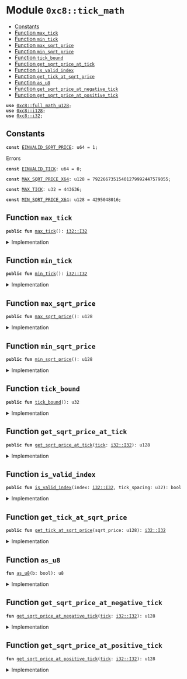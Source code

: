 
<a name="0xc8_tick_math"></a>

# Module `0xc8::tick_math`



-  [Constants](#@Constants_0)
-  [Function `max_tick`](#0xc8_tick_math_max_tick)
-  [Function `min_tick`](#0xc8_tick_math_min_tick)
-  [Function `max_sqrt_price`](#0xc8_tick_math_max_sqrt_price)
-  [Function `min_sqrt_price`](#0xc8_tick_math_min_sqrt_price)
-  [Function `tick_bound`](#0xc8_tick_math_tick_bound)
-  [Function `get_sqrt_price_at_tick`](#0xc8_tick_math_get_sqrt_price_at_tick)
-  [Function `is_valid_index`](#0xc8_tick_math_is_valid_index)
-  [Function `get_tick_at_sqrt_price`](#0xc8_tick_math_get_tick_at_sqrt_price)
-  [Function `as_u8`](#0xc8_tick_math_as_u8)
-  [Function `get_sqrt_price_at_negative_tick`](#0xc8_tick_math_get_sqrt_price_at_negative_tick)
-  [Function `get_sqrt_price_at_positive_tick`](#0xc8_tick_math_get_sqrt_price_at_positive_tick)


<pre><code><b>use</b> <a href="full_math_u128.md#0xc8_full_math_u128">0xc8::full_math_u128</a>;
<b>use</b> <a href="i128.md#0xc8_i128">0xc8::i128</a>;
<b>use</b> <a href="i32.md#0xc8_i32">0xc8::i32</a>;
</code></pre>



<a name="@Constants_0"></a>

## Constants


<a name="0xc8_tick_math_EINVALID_SQRT_PRICE"></a>



<pre><code><b>const</b> <a href="tick_math.md#0xc8_tick_math_EINVALID_SQRT_PRICE">EINVALID_SQRT_PRICE</a>: u64 = 1;
</code></pre>



<a name="0xc8_tick_math_EINVALID_TICK"></a>

Errors


<pre><code><b>const</b> <a href="tick_math.md#0xc8_tick_math_EINVALID_TICK">EINVALID_TICK</a>: u64 = 0;
</code></pre>



<a name="0xc8_tick_math_MAX_SQRT_PRICE_X64"></a>



<pre><code><b>const</b> <a href="tick_math.md#0xc8_tick_math_MAX_SQRT_PRICE_X64">MAX_SQRT_PRICE_X64</a>: u128 = 79226673515401279992447579055;
</code></pre>



<a name="0xc8_tick_math_MAX_TICK"></a>



<pre><code><b>const</b> <a href="tick_math.md#0xc8_tick_math_MAX_TICK">MAX_TICK</a>: u32 = 443636;
</code></pre>



<a name="0xc8_tick_math_MIN_SQRT_PRICE_X64"></a>



<pre><code><b>const</b> <a href="tick_math.md#0xc8_tick_math_MIN_SQRT_PRICE_X64">MIN_SQRT_PRICE_X64</a>: u128 = 4295048016;
</code></pre>



<a name="0xc8_tick_math_max_tick"></a>

## Function `max_tick`



<pre><code><b>public</b> <b>fun</b> <a href="tick_math.md#0xc8_tick_math_max_tick">max_tick</a>(): <a href="i32.md#0xc8_i32_I32">i32::I32</a>
</code></pre>



<details>
<summary>Implementation</summary>


<pre><code><b>public</b> <b>fun</b> <a href="tick_math.md#0xc8_tick_math_max_tick">max_tick</a>(): I32 {
    <a href="i32.md#0xc8_i32_from">i32::from</a>(<a href="tick_math.md#0xc8_tick_math_MAX_TICK">MAX_TICK</a>)
}
</code></pre>



</details>

<a name="0xc8_tick_math_min_tick"></a>

## Function `min_tick`



<pre><code><b>public</b> <b>fun</b> <a href="tick_math.md#0xc8_tick_math_min_tick">min_tick</a>(): <a href="i32.md#0xc8_i32_I32">i32::I32</a>
</code></pre>



<details>
<summary>Implementation</summary>


<pre><code><b>public</b> <b>fun</b> <a href="tick_math.md#0xc8_tick_math_min_tick">min_tick</a>(): I32 {
    <a href="i32.md#0xc8_i32_neg_from">i32::neg_from</a>(<a href="tick_math.md#0xc8_tick_math_MAX_TICK">MAX_TICK</a>)
}
</code></pre>



</details>

<a name="0xc8_tick_math_max_sqrt_price"></a>

## Function `max_sqrt_price`



<pre><code><b>public</b> <b>fun</b> <a href="tick_math.md#0xc8_tick_math_max_sqrt_price">max_sqrt_price</a>(): u128
</code></pre>



<details>
<summary>Implementation</summary>


<pre><code><b>public</b> <b>fun</b> <a href="tick_math.md#0xc8_tick_math_max_sqrt_price">max_sqrt_price</a>(): u128 {
    <a href="tick_math.md#0xc8_tick_math_MAX_SQRT_PRICE_X64">MAX_SQRT_PRICE_X64</a>
}
</code></pre>



</details>

<a name="0xc8_tick_math_min_sqrt_price"></a>

## Function `min_sqrt_price`



<pre><code><b>public</b> <b>fun</b> <a href="tick_math.md#0xc8_tick_math_min_sqrt_price">min_sqrt_price</a>(): u128
</code></pre>



<details>
<summary>Implementation</summary>


<pre><code><b>public</b> <b>fun</b> <a href="tick_math.md#0xc8_tick_math_min_sqrt_price">min_sqrt_price</a>(): u128 {
    <a href="tick_math.md#0xc8_tick_math_MIN_SQRT_PRICE_X64">MIN_SQRT_PRICE_X64</a>
}
</code></pre>



</details>

<a name="0xc8_tick_math_tick_bound"></a>

## Function `tick_bound`



<pre><code><b>public</b> <b>fun</b> <a href="tick_math.md#0xc8_tick_math_tick_bound">tick_bound</a>(): u32
</code></pre>



<details>
<summary>Implementation</summary>


<pre><code><b>public</b> <b>fun</b> <a href="tick_math.md#0xc8_tick_math_tick_bound">tick_bound</a>(): u32 {
    <a href="tick_math.md#0xc8_tick_math_MAX_TICK">MAX_TICK</a>
}
</code></pre>



</details>

<a name="0xc8_tick_math_get_sqrt_price_at_tick"></a>

## Function `get_sqrt_price_at_tick`



<pre><code><b>public</b> <b>fun</b> <a href="tick_math.md#0xc8_tick_math_get_sqrt_price_at_tick">get_sqrt_price_at_tick</a>(<a href="tick.md#0xc8_tick">tick</a>: <a href="i32.md#0xc8_i32_I32">i32::I32</a>): u128
</code></pre>



<details>
<summary>Implementation</summary>


<pre><code><b>public</b> <b>fun</b> <a href="tick_math.md#0xc8_tick_math_get_sqrt_price_at_tick">get_sqrt_price_at_tick</a>(<a href="tick.md#0xc8_tick">tick</a>: I32): u128 {
    <b>assert</b>!(<a href="i32.md#0xc8_i32_gte">i32::gte</a>(<a href="tick.md#0xc8_tick">tick</a>, <a href="tick_math.md#0xc8_tick_math_min_tick">min_tick</a>()) && <a href="i32.md#0xc8_i32_lte">i32::lte</a>(<a href="tick.md#0xc8_tick">tick</a>, <a href="tick_math.md#0xc8_tick_math_max_tick">max_tick</a>()), <a href="tick_math.md#0xc8_tick_math_EINVALID_TICK">EINVALID_TICK</a>);
    <b>if</b> (<a href="i32.md#0xc8_i32_is_neg">i32::is_neg</a>(<a href="tick.md#0xc8_tick">tick</a>)) {
        <a href="tick_math.md#0xc8_tick_math_get_sqrt_price_at_negative_tick">get_sqrt_price_at_negative_tick</a>(<a href="tick.md#0xc8_tick">tick</a>)
    } <b>else</b> {
        <a href="tick_math.md#0xc8_tick_math_get_sqrt_price_at_positive_tick">get_sqrt_price_at_positive_tick</a>(<a href="tick.md#0xc8_tick">tick</a>)
    }
}
</code></pre>



</details>

<a name="0xc8_tick_math_is_valid_index"></a>

## Function `is_valid_index`



<pre><code><b>public</b> <b>fun</b> <a href="tick_math.md#0xc8_tick_math_is_valid_index">is_valid_index</a>(index: <a href="i32.md#0xc8_i32_I32">i32::I32</a>, tick_spacing: u32): bool
</code></pre>



<details>
<summary>Implementation</summary>


<pre><code><b>public</b> <b>fun</b> <a href="tick_math.md#0xc8_tick_math_is_valid_index">is_valid_index</a>(index: I32, tick_spacing: u32): bool {
    <b>let</b> in_range = <a href="i32.md#0xc8_i32_gte">i32::gte</a>(index, <a href="tick_math.md#0xc8_tick_math_min_tick">min_tick</a>()) && <a href="i32.md#0xc8_i32_lte">i32::lte</a>(index, <a href="tick_math.md#0xc8_tick_math_max_tick">max_tick</a>());
    in_range && (<a href="i32.md#0xc8_i32_mod">i32::mod</a>(index, <a href="i32.md#0xc8_i32_from">i32::from</a>(tick_spacing)) == <a href="i32.md#0xc8_i32_from">i32::from</a>(0))
}
</code></pre>



</details>

<a name="0xc8_tick_math_get_tick_at_sqrt_price"></a>

## Function `get_tick_at_sqrt_price`



<pre><code><b>public</b> <b>fun</b> <a href="tick_math.md#0xc8_tick_math_get_tick_at_sqrt_price">get_tick_at_sqrt_price</a>(sqrt_price: u128): <a href="i32.md#0xc8_i32_I32">i32::I32</a>
</code></pre>



<details>
<summary>Implementation</summary>


<pre><code><b>public</b> <b>fun</b> <a href="tick_math.md#0xc8_tick_math_get_tick_at_sqrt_price">get_tick_at_sqrt_price</a>(sqrt_price: u128): I32 {
    <b>assert</b>!(sqrt_price &gt;= <a href="tick_math.md#0xc8_tick_math_MIN_SQRT_PRICE_X64">MIN_SQRT_PRICE_X64</a> && sqrt_price &lt;= <a href="tick_math.md#0xc8_tick_math_MAX_SQRT_PRICE_X64">MAX_SQRT_PRICE_X64</a>, <a href="tick_math.md#0xc8_tick_math_EINVALID_SQRT_PRICE">EINVALID_SQRT_PRICE</a>);
    <b>let</b> r = sqrt_price;
    <b>let</b> msb = 0;

    <b>let</b> f: u8 = <a href="tick_math.md#0xc8_tick_math_as_u8">as_u8</a>(r &gt;= 0x10000000000000000) &lt;&lt; 6; // If r &gt;= 2^64, f = 64 <b>else</b> 0
    msb = msb | f;
    r = r &gt;&gt; f;
    f = <a href="tick_math.md#0xc8_tick_math_as_u8">as_u8</a>(r &gt;= 0x100000000) &lt;&lt; 5; // 2^32
    msb = msb | f;
    r = r &gt;&gt; f;
    f = <a href="tick_math.md#0xc8_tick_math_as_u8">as_u8</a>(r &gt;= 0x10000) &lt;&lt; 4; // 2^16
    msb = msb | f;
    r = r &gt;&gt; f;
    f = <a href="tick_math.md#0xc8_tick_math_as_u8">as_u8</a>(r &gt;= 0x100) &lt;&lt; 3; // 2^8
    msb = msb | f;
    r = r &gt;&gt; f;
    f = <a href="tick_math.md#0xc8_tick_math_as_u8">as_u8</a>(r &gt;= 0x10) &lt;&lt; 2; // 2^4
    msb = msb | f;
    r = r &gt;&gt; f;
    f = <a href="tick_math.md#0xc8_tick_math_as_u8">as_u8</a>(r &gt;= 0x4) &lt;&lt; 1; // 2^2
    msb = msb | f;
    r = r &gt;&gt; f;
    f = <a href="tick_math.md#0xc8_tick_math_as_u8">as_u8</a>(r &gt;= 0x2) &lt;&lt; 0; // 2^0
    msb = msb | f;

    <b>let</b> log_2_x32 = <a href="i128.md#0xc8_i128_shl">i128::shl</a>(<a href="i128.md#0xc8_i128_sub">i128::sub</a>(<a href="i128.md#0xc8_i128_from">i128::from</a>((msb <b>as</b> u128)), <a href="i128.md#0xc8_i128_from">i128::from</a>(64)), 32);

    r = <b>if</b> (msb &gt;= 64) {
        sqrt_price &gt;&gt; (msb - 63)
    } <b>else</b> {
        sqrt_price &lt;&lt; (63 - msb)
    };

    <b>let</b> shift = 31;
    <b>while</b> (shift &gt;= 18) {
        r = ((r * r) &gt;&gt; 63);
        f = ((r &gt;&gt; 64) <b>as</b> u8);
        log_2_x32 = <a href="i128.md#0xc8_i128_or">i128::or</a>(log_2_x32, <a href="i128.md#0xc8_i128_shl">i128::shl</a>(<a href="i128.md#0xc8_i128_from">i128::from</a>((f <b>as</b> u128)), shift));
        r = r &gt;&gt; f;
        shift = shift - 1;
    };

    <b>let</b> log_sqrt_10001 = <a href="i128.md#0xc8_i128_mul">i128::mul</a>(log_2_x32, <a href="i128.md#0xc8_i128_from">i128::from</a>(59543866431366u128));

    <b>let</b> tick_low = <a href="i128.md#0xc8_i128_as_i32">i128::as_i32</a>(<a href="i128.md#0xc8_i128_shr">i128::shr</a>(<a href="i128.md#0xc8_i128_sub">i128::sub</a>(log_sqrt_10001, <a href="i128.md#0xc8_i128_from">i128::from</a>(184467440737095516u128)), 64));
    <b>let</b> tick_high = <a href="i128.md#0xc8_i128_as_i32">i128::as_i32</a>(<a href="i128.md#0xc8_i128_shr">i128::shr</a>(<a href="i128.md#0xc8_i128_add">i128::add</a>(log_sqrt_10001, <a href="i128.md#0xc8_i128_from">i128::from</a>(15793534762490258745u128)), 64));

    <b>if</b> (<a href="i32.md#0xc8_i32_eq">i32::eq</a>(tick_low, tick_high)) {
        <b>return</b> tick_low
    } <b>else</b> <b>if</b> (<a href="tick_math.md#0xc8_tick_math_get_sqrt_price_at_tick">get_sqrt_price_at_tick</a>(tick_high) &lt;= sqrt_price) {
        <b>return</b> tick_high
    } <b>else</b> {
        <b>return</b> tick_low
    }
}
</code></pre>



</details>

<a name="0xc8_tick_math_as_u8"></a>

## Function `as_u8`



<pre><code><b>fun</b> <a href="tick_math.md#0xc8_tick_math_as_u8">as_u8</a>(b: bool): u8
</code></pre>



<details>
<summary>Implementation</summary>


<pre><code><b>fun</b> <a href="tick_math.md#0xc8_tick_math_as_u8">as_u8</a>(b: bool): u8 {
    <b>if</b> (b) {
        1
    } <b>else</b> {
        0
    }
}
</code></pre>



</details>

<a name="0xc8_tick_math_get_sqrt_price_at_negative_tick"></a>

## Function `get_sqrt_price_at_negative_tick`



<pre><code><b>fun</b> <a href="tick_math.md#0xc8_tick_math_get_sqrt_price_at_negative_tick">get_sqrt_price_at_negative_tick</a>(<a href="tick.md#0xc8_tick">tick</a>: <a href="i32.md#0xc8_i32_I32">i32::I32</a>): u128
</code></pre>



<details>
<summary>Implementation</summary>


<pre><code><b>fun</b> <a href="tick_math.md#0xc8_tick_math_get_sqrt_price_at_negative_tick">get_sqrt_price_at_negative_tick</a>(<a href="tick.md#0xc8_tick">tick</a>: I32): u128 {
    <b>let</b> abs_tick = <a href="i32.md#0xc8_i32_as_u32">i32::as_u32</a>(<a href="i32.md#0xc8_i32_abs">i32::abs</a>(<a href="tick.md#0xc8_tick">tick</a>));
    <b>let</b> ratio = <b>if</b> (abs_tick & 0x1 != 0) {
        18445821805675392311u128
    } <b>else</b> {
        18446744073709551616u128
    };
    <b>if</b> (abs_tick & 0x2 != 0) {
        ratio = <a href="full_math_u128.md#0xc8_full_math_u128_mul_shr">full_math_u128::mul_shr</a>(ratio, 18444899583751176498u128, 64u8)
    };
    <b>if</b> (abs_tick & 0x4 != 0) {
        ratio = <a href="full_math_u128.md#0xc8_full_math_u128_mul_shr">full_math_u128::mul_shr</a>(ratio, 18443055278223354162u128, 64u8);
    };
    <b>if</b> (abs_tick & 0x8 != 0) {
        ratio = <a href="full_math_u128.md#0xc8_full_math_u128_mul_shr">full_math_u128::mul_shr</a>(ratio, 18439367220385604838u128, 64u8);
    };
    <b>if</b> (abs_tick & 0x10 != 0) {
        ratio = <a href="full_math_u128.md#0xc8_full_math_u128_mul_shr">full_math_u128::mul_shr</a>(ratio, 18431993317065449817u128, 64u8);
    };
    <b>if</b> (abs_tick & 0x20 != 0) {
        ratio = <a href="full_math_u128.md#0xc8_full_math_u128_mul_shr">full_math_u128::mul_shr</a>(ratio, 18417254355718160513u128, 64u8);
    };
    <b>if</b> (abs_tick & 0x40 != 0) {
        ratio = <a href="full_math_u128.md#0xc8_full_math_u128_mul_shr">full_math_u128::mul_shr</a>(ratio, 18387811781193591352u128, 64u8);
    };
    <b>if</b> (abs_tick & 0x80 != 0) {
        ratio = <a href="full_math_u128.md#0xc8_full_math_u128_mul_shr">full_math_u128::mul_shr</a>(ratio, 18329067761203520168u128, 64u8);
    };
    <b>if</b> (abs_tick & 0x100 != 0) {
        ratio = <a href="full_math_u128.md#0xc8_full_math_u128_mul_shr">full_math_u128::mul_shr</a>(ratio, 18212142134806087854u128, 64u8);
    };
    <b>if</b> (abs_tick & 0x200 != 0) {
        ratio = <a href="full_math_u128.md#0xc8_full_math_u128_mul_shr">full_math_u128::mul_shr</a>(ratio, 17980523815641551639u128, 64u8);
    };
    <b>if</b> (abs_tick & 0x400 != 0) {
        ratio = <a href="full_math_u128.md#0xc8_full_math_u128_mul_shr">full_math_u128::mul_shr</a>(ratio, 17526086738831147013u128, 64u8);
    };
    <b>if</b> (abs_tick & 0x800 != 0) {
        ratio = <a href="full_math_u128.md#0xc8_full_math_u128_mul_shr">full_math_u128::mul_shr</a>(ratio, 16651378430235024244u128, 64u8);
    };
    <b>if</b> (abs_tick & 0x1000 != 0) {
        ratio = <a href="full_math_u128.md#0xc8_full_math_u128_mul_shr">full_math_u128::mul_shr</a>(ratio, 15030750278693429944u128, 64u8);
    };
    <b>if</b> (abs_tick & 0x2000 != 0) {
        ratio = <a href="full_math_u128.md#0xc8_full_math_u128_mul_shr">full_math_u128::mul_shr</a>(ratio, 12247334978882834399u128, 64u8);
    };
    <b>if</b> (abs_tick & 0x4000 != 0) {
        ratio = <a href="full_math_u128.md#0xc8_full_math_u128_mul_shr">full_math_u128::mul_shr</a>(ratio, 8131365268884726200u128, 64u8);
    };
    <b>if</b> (abs_tick & 0x8000 != 0) {
        ratio = <a href="full_math_u128.md#0xc8_full_math_u128_mul_shr">full_math_u128::mul_shr</a>(ratio, 3584323654723342297u128, 64u8);
    };
    <b>if</b> (abs_tick & 0x10000 != 0) {
        ratio = <a href="full_math_u128.md#0xc8_full_math_u128_mul_shr">full_math_u128::mul_shr</a>(ratio, 696457651847595233u128, 64u8);
    };
    <b>if</b> (abs_tick & 0x20000 != 0) {
        ratio = <a href="full_math_u128.md#0xc8_full_math_u128_mul_shr">full_math_u128::mul_shr</a>(ratio, 26294789957452057u128, 64u8);
    };
    <b>if</b> (abs_tick & 0x40000 != 0) {
        ratio = <a href="full_math_u128.md#0xc8_full_math_u128_mul_shr">full_math_u128::mul_shr</a>(ratio, 37481735321082u128, 64u8);
    };

    ratio
}
</code></pre>



</details>

<a name="0xc8_tick_math_get_sqrt_price_at_positive_tick"></a>

## Function `get_sqrt_price_at_positive_tick`



<pre><code><b>fun</b> <a href="tick_math.md#0xc8_tick_math_get_sqrt_price_at_positive_tick">get_sqrt_price_at_positive_tick</a>(<a href="tick.md#0xc8_tick">tick</a>: <a href="i32.md#0xc8_i32_I32">i32::I32</a>): u128
</code></pre>



<details>
<summary>Implementation</summary>


<pre><code><b>fun</b> <a href="tick_math.md#0xc8_tick_math_get_sqrt_price_at_positive_tick">get_sqrt_price_at_positive_tick</a>(<a href="tick.md#0xc8_tick">tick</a>: I32): u128 {
    <b>let</b> abs_tick = <a href="i32.md#0xc8_i32_as_u32">i32::as_u32</a>(<a href="i32.md#0xc8_i32_abs">i32::abs</a>(<a href="tick.md#0xc8_tick">tick</a>));
    <b>let</b> ratio = <b>if</b> (abs_tick & 0x1 != 0) {
        79232123823359799118286999567u128
    } <b>else</b> {
        79228162514264337593543950336u128
    };

    <b>if</b> (abs_tick & 0x2 != 0) {
        ratio = <a href="full_math_u128.md#0xc8_full_math_u128_mul_shr">full_math_u128::mul_shr</a>(ratio, 79236085330515764027303304731u128, 96u8)
    };
    <b>if</b> (abs_tick & 0x4 != 0) {
        ratio = <a href="full_math_u128.md#0xc8_full_math_u128_mul_shr">full_math_u128::mul_shr</a>(ratio, 79244008939048815603706035061u128, 96u8)
    };
    <b>if</b> (abs_tick & 0x8 != 0) {
        ratio = <a href="full_math_u128.md#0xc8_full_math_u128_mul_shr">full_math_u128::mul_shr</a>(ratio, 79259858533276714757314932305u128, 96u8)
    };
    <b>if</b> (abs_tick & 0x10 != 0) {
        ratio = <a href="full_math_u128.md#0xc8_full_math_u128_mul_shr">full_math_u128::mul_shr</a>(ratio, 79291567232598584799939703904u128, 96u8)
    };
    <b>if</b> (abs_tick & 0x20 != 0) {
        ratio = <a href="full_math_u128.md#0xc8_full_math_u128_mul_shr">full_math_u128::mul_shr</a>(ratio, 79355022692464371645785046466u128, 96u8)
    };
    <b>if</b> (abs_tick & 0x40 != 0) {
        ratio = <a href="full_math_u128.md#0xc8_full_math_u128_mul_shr">full_math_u128::mul_shr</a>(ratio, 79482085999252804386437311141u128, 96u8)
    };
    <b>if</b> (abs_tick & 0x80 != 0) {
        ratio = <a href="full_math_u128.md#0xc8_full_math_u128_mul_shr">full_math_u128::mul_shr</a>(ratio, 79736823300114093921829183326u128, 96u8)
    };
    <b>if</b> (abs_tick & 0x100 != 0) {
        ratio = <a href="full_math_u128.md#0xc8_full_math_u128_mul_shr">full_math_u128::mul_shr</a>(ratio, 80248749790819932309965073892u128, 96u8)
    };
    <b>if</b> (abs_tick & 0x200 != 0) {
        ratio = <a href="full_math_u128.md#0xc8_full_math_u128_mul_shr">full_math_u128::mul_shr</a>(ratio, 81282483887344747381513967011u128, 96u8)
    };
    <b>if</b> (abs_tick & 0x400 != 0) {
        ratio = <a href="full_math_u128.md#0xc8_full_math_u128_mul_shr">full_math_u128::mul_shr</a>(ratio, 83390072131320151908154831281u128, 96u8)
    };
    <b>if</b> (abs_tick & 0x800 != 0) {
        ratio = <a href="full_math_u128.md#0xc8_full_math_u128_mul_shr">full_math_u128::mul_shr</a>(ratio, 87770609709833776024991924138u128, 96u8)
    };
    <b>if</b> (abs_tick & 0x1000 != 0) {
        ratio = <a href="full_math_u128.md#0xc8_full_math_u128_mul_shr">full_math_u128::mul_shr</a>(ratio, 97234110755111693312479820773u128, 96u8)
    };
    <b>if</b> (abs_tick & 0x2000 != 0) {
        ratio = <a href="full_math_u128.md#0xc8_full_math_u128_mul_shr">full_math_u128::mul_shr</a>(ratio, 119332217159966728226237229890u128, 96u8)
    };
    <b>if</b> (abs_tick & 0x4000 != 0) {
        ratio = <a href="full_math_u128.md#0xc8_full_math_u128_mul_shr">full_math_u128::mul_shr</a>(ratio, 179736315981702064433883588727u128, 96u8)
    };
    <b>if</b> (abs_tick & 0x8000 != 0) {
        ratio = <a href="full_math_u128.md#0xc8_full_math_u128_mul_shr">full_math_u128::mul_shr</a>(ratio, 407748233172238350107850275304u128, 96u8)
    };
    <b>if</b> (abs_tick & 0x10000 != 0) {
        ratio = <a href="full_math_u128.md#0xc8_full_math_u128_mul_shr">full_math_u128::mul_shr</a>(ratio, 2098478828474011932436660412517u128, 96u8)
    };
    <b>if</b> (abs_tick & 0x20000 != 0) {
        ratio = <a href="full_math_u128.md#0xc8_full_math_u128_mul_shr">full_math_u128::mul_shr</a>(ratio, 55581415166113811149459800483533u128, 96u8)
    };
    <b>if</b> (abs_tick & 0x40000 != 0) {
        ratio = <a href="full_math_u128.md#0xc8_full_math_u128_mul_shr">full_math_u128::mul_shr</a>(ratio, 38992368544603139932233054999993551u128, 96u8)
    };

    ratio &gt;&gt; 32
}
</code></pre>



</details>
